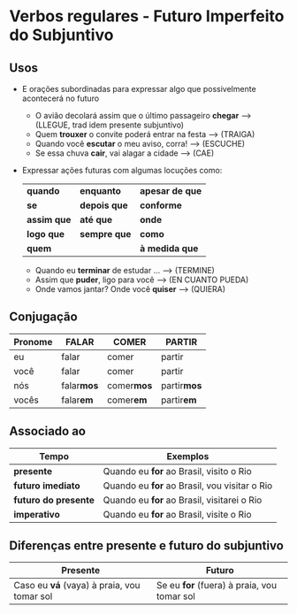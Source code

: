 # Verbos regulares - Futuro Imperfeito do Subjuntivo

## Usos

* E orações subordinadas para expressar algo que possivelmente acontecerá no futuro
  * O avião decolará assim que o último passageiro **chegar** --> (LLEGUE, trad idem presente subjuntivo)
  * Quem **trouxer** o convite poderá entrar na festa --> (TRAIGA)
  * Quando você **escutar** o meu aviso, corra! --> (ESCUCHE)
  * Se essa chuva **cair**, vai alagar a cidade --> (CAE)

* Expressar ações futuras com algumas locuções como:

  ||||
  | --            | -- | -- |
  | **quando**    | **enquanto**   | **apesar de que** |
  | **se**        | **depois que** | **conforme**      |
  | **assim que** | **até que**    | **onde**          |
  | **logo que**  | **sempre que** | **como**          |
  | **quem**      |                | **à medida que**  |

  * Quando eu **terminar** de estudar ... --> (TERMINE)
  * Assim que **puder**, ligo para você --> (EN CUANTO PUEDA)
  * Onde vamos jantar? Onde você **quiser** --> (QUIERA)

## Conjugação

  | Pronome | FALAR        | COMER        | PARTIR        |
  | --      | --           | --           | --            |
  | eu      | falar        | comer        | partir        |
  | você    | falar        | comer        | partir        |
  | nós     | falar**mos** | comer**mos** | partir**mos** |
  | vocês   | falar**em**  | comer**em**  | partir**em**  |

## Associado ao

| Tempo | Exemplos |
| -- | -- |
| **presente**           | Quando eu **for** ao Brasil, visito o Rio |
| **futuro imediato**    | Quando eu **for** ao Brasil, vou visitar o Rio |
| **futuro do presente** | Quando eu **for** ao Brasil, visitarei o Rio |
| **imperativo**         | Quando eu **for** ao Brasil, visite o Rio |

## Diferenças entre presente e futuro do subjuntivo

| Presente | Futuro |
| -- | -- |
| Caso eu **vá** (vaya) à praia, vou tomar sol | Se eu **for** (fuera) à praia, vou tomar sol |
